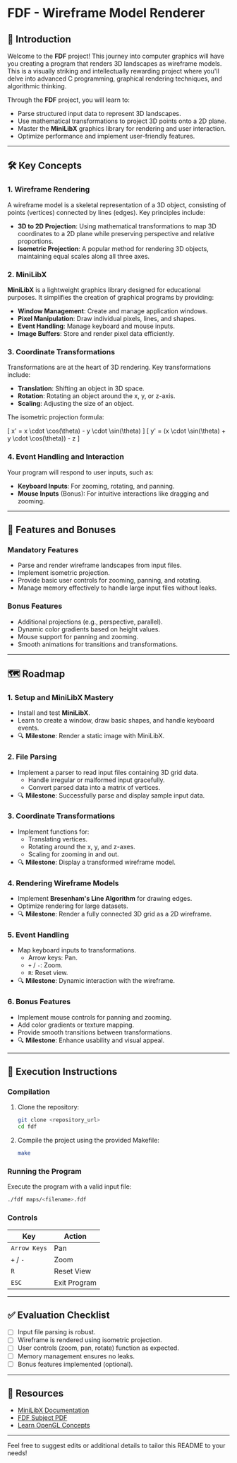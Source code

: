 # FDF - Wireframe Model Renderer

## 📖 Introduction

Welcome to the **FDF** project! This journey into computer graphics will have you creating a program that renders 3D landscapes as wireframe models. This is a visually striking and intellectually rewarding project where you'll delve into advanced C programming, graphical rendering techniques, and algorithmic thinking.

Through the **FDF** project, you will learn to:

- Parse structured input data to represent 3D landscapes.
- Use mathematical transformations to project 3D points onto a 2D plane.
- Master the **MiniLibX** graphics library for rendering and user interaction.
- Optimize performance and implement user-friendly features.

---

## 🛠️ Key Concepts

### 1. **Wireframe Rendering**

A wireframe model is a skeletal representation of a 3D object, consisting of points (vertices) connected by lines (edges). Key principles include:

- **3D to 2D Projection**: Using mathematical transformations to map 3D coordinates to a 2D plane while preserving perspective and relative proportions.
- **Isometric Projection**: A popular method for rendering 3D objects, maintaining equal scales along all three axes.

### 2. **MiniLibX**

**MiniLibX** is a lightweight graphics library designed for educational purposes. It simplifies the creation of graphical programs by providing:

- **Window Management**: Create and manage application windows.
- **Pixel Manipulation**: Draw individual pixels, lines, and shapes.
- **Event Handling**: Manage keyboard and mouse inputs.
- **Image Buffers**: Store and render pixel data efficiently.

### 3. **Coordinate Transformations**

Transformations are at the heart of 3D rendering. Key transformations include:

- **Translation**: Shifting an object in 3D space.
- **Rotation**: Rotating an object around the x, y, or z-axis.
- **Scaling**: Adjusting the size of an object.

The isometric projection formula:

\[ x' = x \cdot \cos(\theta) - y \cdot \sin(\theta) \]
\[ y' = (x \cdot \sin(\theta) + y \cdot \cos(\theta)) - z \]

### 4. **Event Handling and Interaction**

Your program will respond to user inputs, such as:

- **Keyboard Inputs**: For zooming, rotating, and panning.
- **Mouse Inputs** (Bonus): For intuitive interactions like dragging and zooming.

---

## 🌟 Features and Bonuses

### **Mandatory Features**
- Parse and render wireframe landscapes from input files.
- Implement isometric projection.
- Provide basic user controls for zooming, panning, and rotating.
- Manage memory effectively to handle large input files without leaks.

### **Bonus Features**
- Additional projections (e.g., perspective, parallel).
- Dynamic color gradients based on height values.
- Mouse support for panning and zooming.
- Smooth animations for transitions and transformations.

---

## 🗺️ Roadmap

### **1. Setup and MiniLibX Mastery**
- Install and test **MiniLibX**.
- Learn to create a window, draw basic shapes, and handle keyboard events.
- 🔍 **Milestone**: Render a static image with MiniLibX.

### **2. File Parsing**
- Implement a parser to read input files containing 3D grid data.
  - Handle irregular or malformed input gracefully.
  - Convert parsed data into a matrix of vertices.
- 🔍 **Milestone**: Successfully parse and display sample input data.

### **3. Coordinate Transformations**
- Implement functions for:
  - Translating vertices.
  - Rotating around the x, y, and z-axes.
  - Scaling for zooming in and out.
- 🔍 **Milestone**: Display a transformed wireframe model.

### **4. Rendering Wireframe Models**
- Implement **Bresenham's Line Algorithm** for drawing edges.
- Optimize rendering for large datasets.
- 🔍 **Milestone**: Render a fully connected 3D grid as a 2D wireframe.

### **5. Event Handling**
- Map keyboard inputs to transformations.
  - Arrow keys: Pan.
  - `+` / `-`: Zoom.
  - `R`: Reset view.
- 🔍 **Milestone**: Dynamic interaction with the wireframe.

### **6. Bonus Features**
- Implement mouse controls for panning and zooming.
- Add color gradients or texture mapping.
- Provide smooth transitions between transformations.
- 🔍 **Milestone**: Enhance usability and visual appeal.

---

## 🚀 Execution Instructions

### Compilation

1. Clone the repository:
   ```bash
   git clone <repository_url>
   cd fdf
   ```
2. Compile the project using the provided Makefile:
   ```bash
   make
   ```

### Running the Program

Execute the program with a valid input file:
```bash
./fdf maps/<filename>.fdf
```

### Controls

| Key         | Action               |
|-------------|----------------------|
| `Arrow Keys`| Pan                 |
| `+` / `-`   | Zoom                |
| `R`         | Reset View          |
| `ESC`       | Exit Program        |

---

## ✅ Evaluation Checklist

- [ ] Input file parsing is robust.
- [ ] Wireframe is rendered using isometric projection.
- [ ] User controls (zoom, pan, rotate) function as expected.
- [ ] Memory management ensures no leaks.
- [ ] Bonus features implemented (optional).

---

## 🌟 Resources

- [MiniLibX Documentation](https://github.com/42Paris/minilibx-linux)
- [FDF Subject PDF](en.subject_FDF.pdf)
- [Learn OpenGL Concepts](https://learnopengl.com)

---

Feel free to suggest edits or additional details to tailor this README to your needs!
